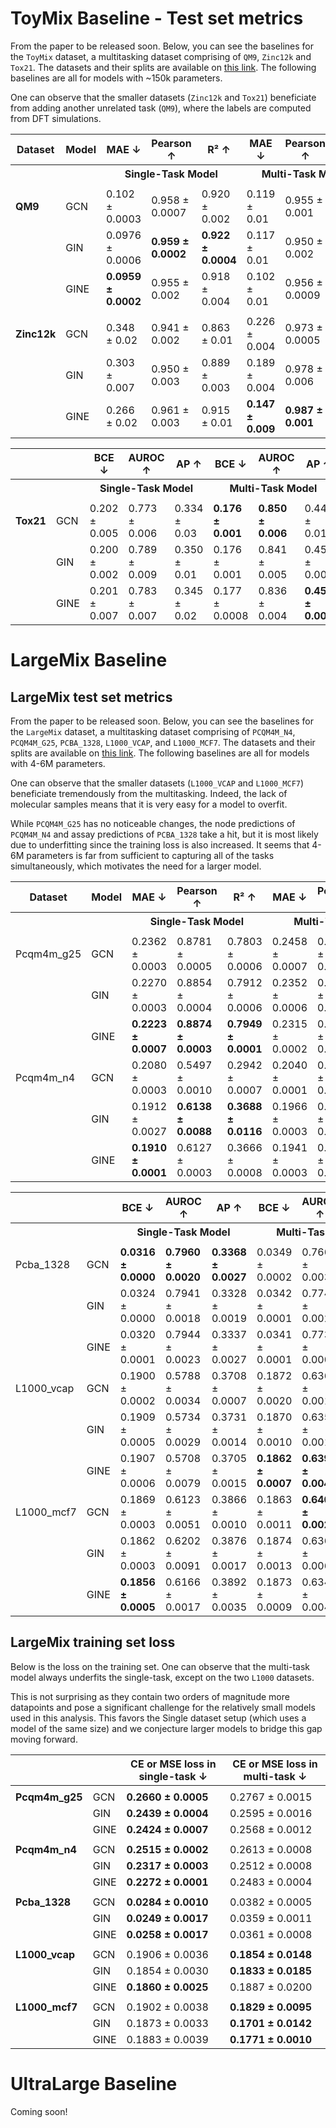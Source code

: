 # ToyMix Baseline - Test set metrics

From the paper to be released soon. Below, you can see the baselines for the `ToyMix` dataset, a multitasking dataset comprising of `QM9`, `Zinc12k` and `Tox21`. The datasets and their splits are available on [this link](https://zenodo.org/record/7998401). The following baselines are all for models with ~150k parameters.

One can observe that the smaller datasets (`Zinc12k` and `Tox21`) beneficiate from adding another unrelated task (`QM9`), where the labels are computed from DFT simulations.

| Dataset   | Model | MAE ↓     | Pearson ↑ | R² ↑     | MAE ↓   | Pearson ↑ | R² ↑   |
|-----------|-------|-----------|-----------|-----------|---------|-----------|---------|
|    | <th colspan="3" style="text-align: center;">Single-Task Model</th>  <th colspan="3" style="text-align: center;">Multi-Task Model</th>   |
| <hi> | <hi> | <hi> | <hi> | <hi> | <hi> | <hi> | <hi> |
| **QM9**   | GCN   | 0.102 ± 0.0003 | 0.958 ± 0.0007 | 0.920 ± 0.002 | 0.119 ± 0.01 | 0.955 ± 0.001 | 0.915 ± 0.001 |
|           | GIN   | 0.0976 ± 0.0006 | **0.959 ± 0.0002** | **0.922 ± 0.0004** | 0.117 ± 0.01 | 0.950 ± 0.002 | 0.908 ± 0.003 |
|           | GINE  | **0.0959 ± 0.0002** | 0.955 ± 0.002 | 0.918 ± 0.004 | 0.102 ± 0.01 | 0.956 ± 0.0009 | 0.918 ± 0.002 |
| <hi> | <hi> | <hi> | <hi> | <hi> | <hi> | <hi> | <hi> |
| **Zinc12k** | GCN   | 0.348 ± 0.02 | 0.941 ± 0.002 | 0.863 ± 0.01 | 0.226 ± 0.004 | 0.973 ± 0.0005 | 0.940 ± 0.003 |
|           | GIN   | 0.303 ± 0.007 | 0.950 ± 0.003 | 0.889 ± 0.003 | 0.189 ± 0.004 | 0.978 ± 0.006 | 0.953 ± 0.002 |
|           | GINE  | 0.266 ± 0.02 | 0.961 ± 0.003 | 0.915 ± 0.01 | **0.147 ± 0.009** | **0.987 ± 0.001** | **0.971 ± 0.003** |

|           |       | BCE ↓     | AUROC ↑ | AP ↑     | BCE ↓   | AUROC ↑ | AP ↑   |
|-----------|-------|-----------|-----------|-----------|---------|-----------|---------|
|    | <th colspan="3" style="text-align: center;">Single-Task Model</th>  <th colspan="3" style="text-align: center;">Multi-Task Model</th>   |
| <hi> | <hi> | <hi> | <hi> | <hi> | <hi> | <hi> | <hi> |
| **Tox21**   | GCN   | 0.202 ± 0.005 | 0.773 ± 0.006 | 0.334 ± 0.03 | **0.176 ± 0.001** | **0.850 ± 0.006** | 0.446 ± 0.01 |
|           | GIN   | 0.200 ± 0.002 | 0.789 ± 0.009 | 0.350 ± 0.01 | 0.176 ± 0.001 | 0.841 ± 0.005 | 0.454 ± 0.009 |
|           | GINE  | 0.201 ± 0.007 | 0.783 ± 0.007 | 0.345 ± 0.02 | 0.177 ± 0.0008 | 0.836 ± 0.004 | **0.455 ± 0.008** |

# LargeMix Baseline
## LargeMix test set metrics

From the paper to be released soon. Below, you can see the baselines for the `LargeMix` dataset, a multitasking dataset comprising of `PCQM4M_N4`, `PCQM4M_G25`, `PCBA_1328`, `L1000_VCAP`, and `L1000_MCF7`. The datasets and their splits are available on [this link](https://zenodo.org/record/7998401). The following baselines are all for models with 4-6M parameters.

One can observe that the smaller datasets (`L1000_VCAP` and `L1000_MCF7`) beneficiate tremendously from the multitasking. Indeed, the lack of molecular samples means that it is very easy for a model to overfit.

While `PCQM4M_G25` has no noticeable changes, the node predictions of `PCQM4M_N4` and assay predictions of `PCBA_1328` take a hit, but it is most likely due to underfitting since the training loss is also increased. It seems that 4-6M parameters is far from sufficient to capturing all of the tasks simultaneously, which motivates the need for a larger model.

| Dataset   | Model | MAE ↓     | Pearson ↑ | R² ↑     | MAE ↓   | Pearson ↑ | R² ↑   |
|-----------|-------|-----------|-----------|-----------|---------|-----------|---------|
|    | <th colspan="3" style="text-align: center;">Single-Task Model</th>  <th colspan="3" style="text-align: center;">Multi-Task Model</th>   |
| <hi> | <hi> | <hi> | <hi> | <hi> | <hi> | <hi> | <hi> |
| Pcqm4m_g25 | GCN | 0.2362 ± 0.0003 | 0.8781 ± 0.0005 | 0.7803 ± 0.0006 | 0.2458 ± 0.0007 | 0.8701 ± 0.0002 | 0.8189 ± 0.0004 |
|               | GIN | 0.2270 ± 0.0003 | 0.8854 ± 0.0004 | 0.7912 ± 0.0006 | 0.2352 ± 0.0006 | 0.8802 ± 0.0007 | 0.7827 ± 0.0005 |
|               | GINE| **0.2223 ± 0.0007** | **0.8874 ± 0.0003** | **0.7949 ± 0.0001** | 0.2315 ± 0.0002 | 0.8823 ± 0.0002 | 0.7864 ± 0.0008 |
| Pcqm4m_n4 | GCN | 0.2080 ± 0.0003 | 0.5497 ± 0.0010 | 0.2942 ± 0.0007 | 0.2040 ± 0.0001 | 0.4796 ± 0.0006 | 0.2185 ± 0.0002 |
|               | GIN | 0.1912 ± 0.0027 | **0.6138 ± 0.0088** | **0.3688 ± 0.0116** | 0.1966 ± 0.0003 | 0.5198 ± 0.0008 | 0.2602 ± 0.0012 |
|               | GINE| **0.1910 ± 0.0001** | 0.6127 ± 0.0003 | 0.3666 ± 0.0008 | 0.1941 ± 0.0003 | 0.5303 ± 0.0023 | 0.2701 ± 0.0034 |


|           |       | BCE ↓     | AUROC ↑ | AP ↑     | BCE ↓   | AUROC ↑ | AP ↑   |
|-----------|-------|-----------|-----------|-----------|---------|-----------|---------|
|    | <th colspan="3" style="text-align: center;">Single-Task Model</th>  <th colspan="3" style="text-align: center;">Multi-Task Model</th>   |
| <hi> | <hi> | <hi> | <hi> | <hi> | <hi> | <hi> | <hi> |
| Pcba\_1328    | GCN      | **0.0316 ± 0.0000** | **0.7960 ± 0.0020** | **0.3368 ± 0.0027** | 0.0349 ± 0.0002 | 0.7661 ± 0.0031 | 0.2527 ± 0.0041 |
|               | GIN      | 0.0324 ± 0.0000 | 0.7941 ± 0.0018 | 0.3328 ± 0.0019 | 0.0342 ± 0.0001 | 0.7747 ± 0.0025 | 0.2650 ± 0.0020 |
|               | GINE      | 0.0320 ± 0.0001 | 0.7944 ± 0.0023 | 0.3337 ± 0.0027 | 0.0341 ± 0.0001 | 0.7737 ± 0.0007 | 0.2611 ± 0.0043 |
| L1000\_vcap   | GCN      | 0.1900 ± 0.0002 | 0.5788 ± 0.0034 | 0.3708 ± 0.0007 | 0.1872 ± 0.0020 | 0.6362 ± 0.0012 | 0.4022 ± 0.0008 |
|               | GIN      | 0.1909 ± 0.0005 | 0.5734 ± 0.0029 | 0.3731 ± 0.0014 | 0.1870 ± 0.0010 | 0.6351 ± 0.0014 | 0.4062 ± 0.0001 |
|               | GINE      | 0.1907 ± 0.0006 | 0.5708 ± 0.0079 | 0.3705 ± 0.0015 | **0.1862 ± 0.0007** | **0.6398 ± 0.0043** | **0.4068 ± 0.0023** |
| L1000\_mcf7   | GCN      | 0.1869 ± 0.0003 | 0.6123 ± 0.0051 | 0.3866 ± 0.0010 | 0.1863 ± 0.0011 | **0.6401 ± 0.0021** | 0.4194 ± 0.0004 |
|               | GIN      | 0.1862 ± 0.0003 | 0.6202 ± 0.0091 | 0.3876 ± 0.0017 | 0.1874 ± 0.0013 | 0.6367 ± 0.0066 | **0.4198 ± 0.0036** |
|               | GINE      | **0.1856 ± 0.0005** | 0.6166 ± 0.0017 | 0.3892 ± 0.0035 | 0.1873 ± 0.0009 | 0.6347 ± 0.0048 | 0.4177 ± 0.0024 |

## LargeMix training set loss

Below is the loss on the training set. One can observe that the multi-task model always underfits the single-task, except on the two `L1000` datasets.

This is not surprising as they contain two orders of magnitude more datapoints and pose a significant challenge for the relatively small models used in this analysis. This favors the Single dataset setup (which uses a model of the same size) and we conjecture larger models to bridge this gap moving forward.

|            |       | CE or MSE loss in single-task $\downarrow$ | CE or MSE loss in multi-task $\downarrow$ |
|------------|-------|-----------------------------------------|-----------------------------------------|
|            |       |                                       |                                       |
| **Pcqm4m\_g25**    | GCN   | **0.2660 ± 0.0005** | 0.2767 ± 0.0015 |
|             | GIN   | **0.2439 ± 0.0004** | 0.2595 ± 0.0016 |
|             | GINE  | **0.2424 ± 0.0007** | 0.2568 ± 0.0012 |
|            |       |                                       |                                       |
| **Pcqm4m\_n4**    | GCN   | **0.2515 ± 0.0002** | 0.2613 ± 0.0008 |
|             | GIN   | **0.2317 ± 0.0003** | 0.2512 ± 0.0008 |
|             | GINE  | **0.2272 ± 0.0001** | 0.2483 ± 0.0004 |
|            |       |                                       |                                       |
| **Pcba\_1328**    | GCN   | **0.0284 ± 0.0010** | 0.0382 ± 0.0005 |
|             | GIN   | **0.0249 ± 0.0017** | 0.0359 ± 0.0011 |
|             | GINE  | **0.0258 ± 0.0017** | 0.0361 ± 0.0008 |
|            |       |                                       |                                       |
| **L1000\_vcap**   | GCN   | 0.1906 ± 0.0036 | **0.1854 ± 0.0148** |
|             | GIN   | 0.1854 ± 0.0030 | **0.1833 ± 0.0185** |
|             | GINE  | **0.1860 ± 0.0025** | 0.1887 ± 0.0200 |
|            |       |                                       |                                       |
| **L1000\_mcf7**   | GCN   | 0.1902 ± 0.0038 | **0.1829 ± 0.0095** |
|             | GIN   | 0.1873 ± 0.0033 | **0.1701 ± 0.0142** |
|             | GINE  | 0.1883 ± 0.0039 | **0.1771 ± 0.0010** |

# UltraLarge Baseline
Coming soon!

